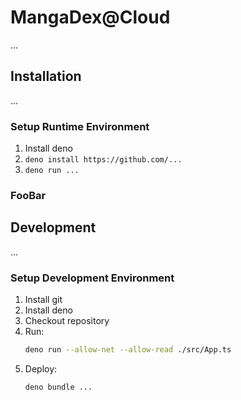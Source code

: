# MangaDex@Cloud

...

## Installation

...

### Setup Runtime Environment

1. Install deno
3. `deno install https://github.com/...`
4. `deno run ...`

### FooBar


## Development

...

### Setup Development Environment

1. Install git
2. Install deno
3. Checkout repository
4. Run:
    ```bash
    deno run --allow-net --allow-read ./src/App.ts
    ```
5. Deploy:
    ```bash
    deno bundle ...
    ````